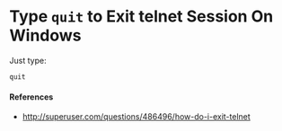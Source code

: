 
# Type `quit` to Exit telnet Session On Windows

Just type:

    quit

#### References
* <http://superuser.com/questions/486496/how-do-i-exit-telnet>